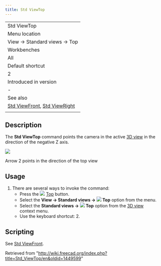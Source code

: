 ```yaml
---
title: Std ViewTop
---
```


|                                                                                                  |
| ------------------------------------------------------------------------------------------------ |
| Std ViewTop                                                                                      |
| Menu location                                                                                    |
| View → Standard views → Top                                                                      |
| Workbenches                                                                                      |
| All                                                                                              |
| Default shortcut                                                                                 |
| 2                                                                                                |
| Introduced in version                                                                            |
| -                                                                                                |
| See also                                                                                         |
| [Std ViewFront](/Std_ViewFront "Std ViewFront"), [Std ViewRight](/Std_ViewRight "Std ViewRight") |
|                                                                                                  |

## Description

The **Std ViewTop** command points the camera in the active [3D view](/3D_view "3D view") in the direction of the negative Z axis.

![](/images/FreeCAD_views_front.svg)

Arrow 2 points in the direction of the top view

## Usage

1. There are several ways to invoke the command:
   - Press the ![](/images/Std_ViewTop.svg) [Top](/Std_ViewTop "Std ViewTop") button.
   - Select the **View → Standard views → ![](/images/Std_ViewTop.svg) Top** option from the menu.
   - Select the **Standard views → ![](/images/Std_ViewTop.svg) Top** option from the [3D view](/3D_view "3D view") context menu.
   - Use the keyboard shortcut: 2.

## Scripting

See [Std ViewFront](/Std_ViewFront#Scripting "Std ViewFront").

Retrieved from "<http://wiki.freecad.org/index.php?title=Std_ViewTop/en&oldid=1449599>"

